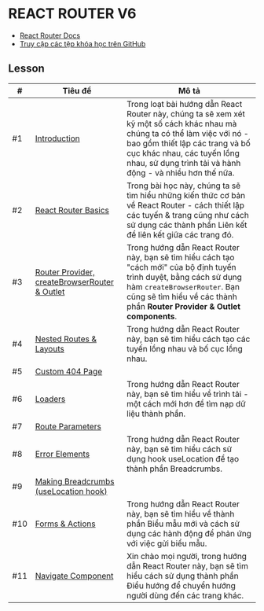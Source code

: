 # REACT ROUTER V6

- [React Router Docs](https://reactrouter.com/en/main)
- [Truy cập các tệp khóa học trên GitHub](https://github.com/iamshaunjp/react-router-in-depth)

## Lesson

| #   | Tiêu đề                                                                                                                                              | Mô tả                                                                                                                                                                                                                                                     |
| --- | ---------------------------------------------------------------------------------------------------------------------------------------------------- | --------------------------------------------------------------------------------------------------------------------------------------------------------------------------------------------------------------------------------------------------------- |
| #1  | [Introduction](https://www.youtube.com/watch?v=OMQ2QARHPo0&list=PL4cUxeGkcC9iVKmtNuCeIswnQ97in2GGf&index=1&pp=iAQB)                                  | Trong loạt bài hướng dẫn React Router này, chúng ta sẽ xem xét kỹ một số cách khác nhau mà chúng ta có thể làm việc với nó - bao gồm thiết lập các trang và bố cục khác nhau, các tuyến lồng nhau, sử dụng trình tải và hành động - và nhiều hơn thế nữa. |
| #2  | [React Router Basics](https://www.youtube.com/watch?v=XN7E5tKM-no&list=PL4cUxeGkcC9iVKmtNuCeIswnQ97in2GGf&index=2&pp=iAQB)                           | Trong bài học này, chúng ta sẽ tìm hiểu những kiến ​​thức cơ bản về React Router - cách thiết lập các tuyến & trang cũng như cách sử dụng các thành phần Liên kết để liên kết giữa các trang đó.                                                          |
| #3  | [Router Provider, createBrowserRouter & Outlet](https://www.youtube.com/watch?v=5s57C7leXc4&list=PL4cUxeGkcC9iVKmtNuCeIswnQ97in2GGf&index=3&pp=iAQB) | Trong hướng dẫn React Router này, bạn sẽ tìm hiểu cách tạo "cách mới" của bộ định tuyến trình duyệt, bằng cách sử dụng hàm `createBrowserRouter`. Bạn cũng sẽ tìm hiểu về các thành phần **Router Provider & Outlet components**.                         |
| #4  | [Nested Routes & Layouts](https://www.youtube.com/watch?v=l8CS9AMBSIQ&list=PL4cUxeGkcC9iVKmtNuCeIswnQ97in2GGf&index=4&pp=iAQB)                       | Trong hướng dẫn React Router này, bạn sẽ tìm hiểu cách tạo các tuyến lồng nhau và bố cục lồng nhau.                                                                                                                                                       |
| #5  | [Custom 404 Page](https://www.youtube.com/watch?v=0sfBVj03sRY&list=PL4cUxeGkcC9iVKmtNuCeIswnQ97in2GGf&index=5&pp=iAQB)                               |                                                                                                                                                                                                                                                           |
| #6  | [Loaders](https://www.youtube.com/watch?v=K-bxVELldCc&list=PL4cUxeGkcC9iVKmtNuCeIswnQ97in2GGf&index=6&pp=iAQB)                                       | Trong hướng dẫn React Router này, bạn sẽ tìm hiểu về trình tải - một cách mới hơn để tìm nạp dữ liệu thành phần.                                                                                                                                          |
| #7  | [Route Parameters](https://www.youtube.com/watch?v=T8ZhepmbP4s&list=PL4cUxeGkcC9iVKmtNuCeIswnQ97in2GGf&index=7&pp=iAQB)                              |                                                                                                                                                                                                                                                           |
| #8  | [Error Elements](https://www.youtube.com/watch?v=n0Rvia8w7p0&list=PL4cUxeGkcC9iVKmtNuCeIswnQ97in2GGf&index=8&pp=iAQB)                                | Trong hướng dẫn React Router này, bạn sẽ tìm hiểu cách sử dụng hook useLocation để tạo thành phần Breadcrumbs.                                                                                                                                            |
| #9  | [Making Breadcrumbs (useLocation hook)](https://www.youtube.com/watch?v=zy8rqihtvA8&list=PL4cUxeGkcC9iVKmtNuCeIswnQ97in2GGf&index=9&pp=iAQB)         |                                                                                                                                                                                                                                                           |
| #10 | [Forms & Actions](https://www.youtube.com/watch?v=tvE8B1HBoOQ&list=PL4cUxeGkcC9iVKmtNuCeIswnQ97in2GGf&index=10&pp=iAQB)                              | Trong hướng dẫn React Router này, bạn sẽ tìm hiểu về thành phần Biểu mẫu mới và cách sử dụng các hành động để phản ứng với việc gửi biểu mẫu.                                                                                                             |
| #11 | [Navigate Component](https://www.youtube.com/watch?v=JNWSMJshmOQ&list=PL4cUxeGkcC9iVKmtNuCeIswnQ97in2GGf&index=11&pp=iAQB)                           | Xin chào mọi người, trong hướng dẫn React Router này, bạn sẽ tìm hiểu cách sử dụng thành phần Điều hướng để chuyển hướng người dùng đến các trang khác.                                                                                                   |
